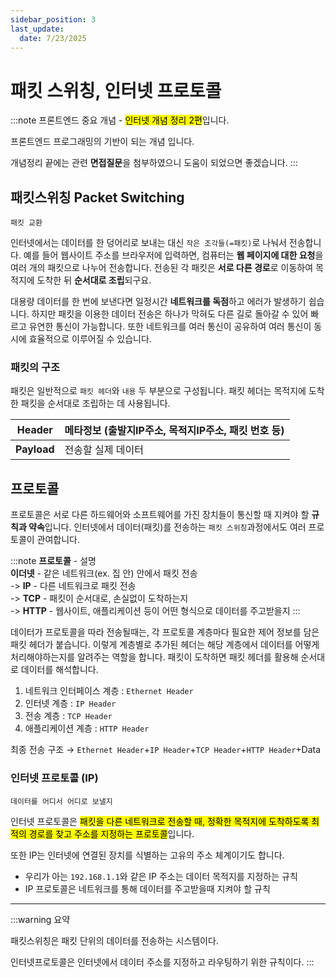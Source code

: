 ```yaml
---
sidebar_position: 3
last_update:
  date: 7/23/2025
---
```


# 패킷 스위칭, 인터넷 프로토콜

:::note
프론트엔드 중요 개념 - <mark>인터넷 개념 정리 2편</mark>입니다.

프론트엔드 프로그래밍의 기반이 되는 개념 입니다.

개념정리 끝에는 관련 **면접질문**을 첨부하였으니 도움이 되었으면 좋겠습니다.
:::

## 패킷스위칭 Packet Switching

`패킷 교환`

인터넷에서는 데이터를 한 덩어리로 보내는 대신 `작은 조각들(=패킷)`로 나눠서 전송합니다. 예를 들어 웹사이트 주소를 브라우저에 입력하면, 컴퓨터는 **웹 페이지에 대한 요청**을 여러 개의 패킷으로 나누어 전송합니다. 전송된 각 패킷은 **서로 다른 경로**로 이동하여 목적지에 도착한 뒤 **순서대로 조립**되구요.

대용량 데이터를 한 번에 보낸다면 일정시간 **네트워크를 독점**하고 에러가 발생하기 쉽습니다. 하지만 패킷을 이용한 데이터 전송은 하나가 막혀도 다른 길로 돌아갈 수 있어 빠르고 유연한 통신이 가능합니다. 또한 네트워크를 여러 통신이 공유하여 여러 통신이 동시에 효율적으로 이루어질 수 있습니다.   


### 패킷의 구조

패킷은 일반적으로 `패킷 헤더`와 `내용` 두 부분으로 구성됩니다. 패킷 헤더는 목적지에 도착한 패킷을 순서대로 조립하는 데 사용됩니다.

| **Header** | 메타정보 (출발지IP주소, 목적지IP주소, 패킷 번호 등) |
| --- | --- |
| **Payload** | 전송할 실제 데이터 |


## 프로토콜

프로토콜은 서로 다른 하드웨어와 소프트웨어를 가진 장치들이 통신할 때 지켜야 할 **규칙과 약속**입니다. 인터넷에서 데이터(패킷)를 전송하는 `패킷 스위칭`과정에서도 여러 프로토콜이 관여합니다.

:::note
**프로토콜** - 설명  
**이더넷** - 같은 네트워크(ex. 집 안) 안에서 패킷 전송  
-> **IP** - 다른 네트워크로 패킷 전송  
-> **TCP** - 패킷이 순서대로, 손실없이 도착하는지  
-> **HTTP** - 웹사이트, 애플리케이션 등이 어떤 형식으로 데이터를 주고받을지
:::


데이터가 프로토콜을 따라 전송될때는, 각 프로토콜 계층마다 필요한 제어 정보를 담은 패킷 헤더가 붙습니다. 이렇게 계층별로 추가된 헤더는 해당 계층에서 데이터를 어떻게 처리해야하는지를 알려주는 역할을 합니다. 패킷이 도착하면 패킷 헤더를 활용해 순서대로 데이터를 해석합니다.

1. 네트워크 인터페이스 계층 : `Ethernet Header`
2. 인터넷 계층 :  `IP Header`
3. 전송 계층 : `TCP Header`
4. 애플리케이션 계층 : `HTTP Header`

최종 전송 구조 → `Ethernet Header`+`IP Header`+`TCP Header`+`HTTP Header`+Data



### 인터넷 프로토콜 (IP)

`데이터를 어디서 어디로 보낼지`

인터넷 프로토콜은 <mark>패킷을 다른 네트워크로 전송할 때, 정확한 목적지에 도착하도록 최적의 경로를 찾고 주소를 지정하는 프로토콜</mark>입니다.

또한 IP는 인터넷에 연결된 장치를 식별하는 고유의 주소 체계이기도 합니다.

- 우리가 아는 `192.168.1.1`와 같은 IP 주소는 데이터 목적지를 지정하는 규칙
- IP 프로토콜은 네트워크를 통해 데이터를 주고받을때 지켜야 할 규칙

--- 

:::warning
요약

패킷스위칭은 패킷 단위의 데이터를 전송하는 시스템이다.

인터넷프로토콜은 인터넷에서 데이터 주소를 지정하고 라우팅하기 위한 규칙이다.
:::